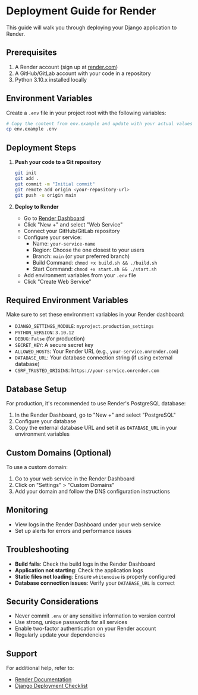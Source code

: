 # Deployment Guide for Render

This guide will walk you through deploying your Django application to Render.

## Prerequisites

1. A Render account (sign up at [render.com](https://render.com/))
2. A GitHub/GitLab account with your code in a repository
3. Python 3.10.x installed locally

## Environment Variables

Create a `.env` file in your project root with the following variables:

```bash
# Copy the content from env.example and update with your actual values
cp env.example .env
```

## Deployment Steps

1. **Push your code to a Git repository**
   ```bash
   git init
   git add .
   git commit -m "Initial commit"
   git remote add origin <your-repository-url>
   git push -u origin main
   ```

2. **Deploy to Render**
   - Go to [Render Dashboard](https://dashboard.render.com/)
   - Click "New +" and select "Web Service"
   - Connect your GitHub/GitLab repository
   - Configure your service:
     - Name: `your-service-name`
     - Region: Choose the one closest to your users
     - Branch: `main` (or your preferred branch)
     - Build Command: `chmod +x build.sh && ./build.sh`
     - Start Command: `chmod +x start.sh && ./start.sh`
   - Add environment variables from your `.env` file
   - Click "Create Web Service"

## Required Environment Variables

Make sure to set these environment variables in your Render dashboard:

- `DJANGO_SETTINGS_MODULE`: `myproject.production_settings`
- `PYTHON_VERSION`: `3.10.12`
- `DEBUG`: `False` (for production)
- `SECRET_KEY`: A secure secret key
- `ALLOWED_HOSTS`: Your Render URL (e.g., `your-service.onrender.com`)
- `DATABASE_URL`: Your database connection string (if using external database)
- `CSRF_TRUSTED_ORIGINS`: `https://your-service.onrender.com`

## Database Setup

For production, it's recommended to use Render's PostgreSQL database:

1. In the Render Dashboard, go to "New +" and select "PostgreSQL"
2. Configure your database
3. Copy the external database URL and set it as `DATABASE_URL` in your environment variables

## Custom Domains (Optional)

To use a custom domain:

1. Go to your web service in the Render Dashboard
2. Click on "Settings" > "Custom Domains"
3. Add your domain and follow the DNS configuration instructions

## Monitoring

- View logs in the Render Dashboard under your web service
- Set up alerts for errors and performance issues

## Troubleshooting

- **Build fails**: Check the build logs in the Render Dashboard
- **Application not starting**: Check the application logs
- **Static files not loading**: Ensure `whitenoise` is properly configured
- **Database connection issues**: Verify your `DATABASE_URL` is correct

## Security Considerations

- Never commit `.env` or any sensitive information to version control
- Use strong, unique passwords for all services
- Enable two-factor authentication on your Render account
- Regularly update your dependencies

## Support

For additional help, refer to:
- [Render Documentation](https://render.com/docs)
- [Django Deployment Checklist](https://docs.djangoproject.com/en/4.2/howto/deployment/checklist/)
